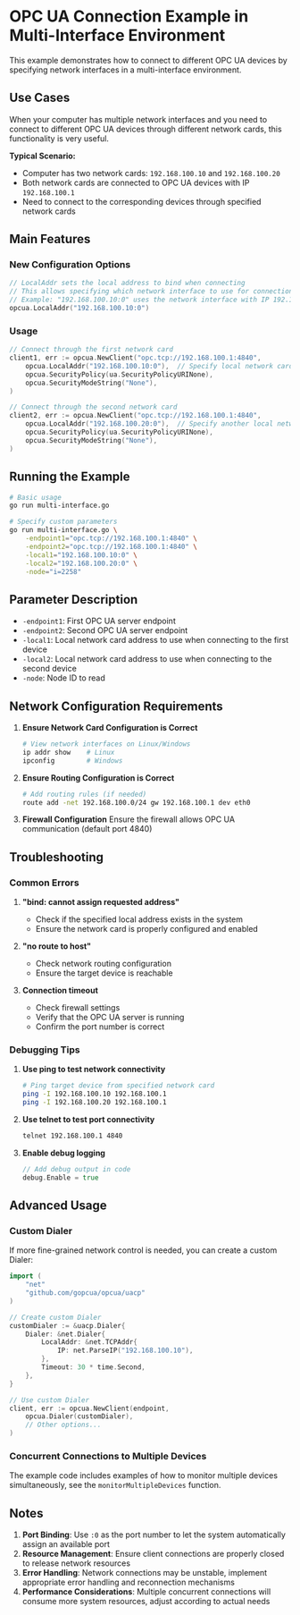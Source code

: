 # OPC UA Connection Example in Multi-Interface Environment

This example demonstrates how to connect to different OPC UA devices by specifying network interfaces in a multi-interface environment.

## Use Cases

When your computer has multiple network interfaces and you need to connect to different OPC UA devices through different network cards, this functionality is very useful.

**Typical Scenario:**
- Computer has two network cards: `192.168.100.10` and `192.168.100.20`
- Both network cards are connected to OPC UA devices with IP `192.168.100.1`
- Need to connect to the corresponding devices through specified network cards

## Main Features

### New Configuration Options

```go
// LocalAddr sets the local address to bind when connecting
// This allows specifying which network interface to use for connection
// Example: "192.168.100.10:0" uses the network interface with IP 192.168.100.10
opcua.LocalAddr("192.168.100.10:0")
```

### Usage

```go
// Connect through the first network card
client1, err := opcua.NewClient("opc.tcp://192.168.100.1:4840", 
    opcua.LocalAddr("192.168.100.10:0"),  // Specify local network card
    opcua.SecurityPolicy(ua.SecurityPolicyURINone),
    opcua.SecurityModeString("None"),
)

// Connect through the second network card
client2, err := opcua.NewClient("opc.tcp://192.168.100.1:4840", 
    opcua.LocalAddr("192.168.100.20:0"),  // Specify another local network card
    opcua.SecurityPolicy(ua.SecurityPolicyURINone),
    opcua.SecurityModeString("None"),
)
```

## Running the Example

```bash
# Basic usage
go run multi-interface.go

# Specify custom parameters
go run multi-interface.go \
    -endpoint1="opc.tcp://192.168.100.1:4840" \
    -endpoint2="opc.tcp://192.168.100.1:4840" \
    -local1="192.168.100.10:0" \
    -local2="192.168.100.20:0" \
    -node="i=2258"
```

## Parameter Description

- `-endpoint1`: First OPC UA server endpoint
- `-endpoint2`: Second OPC UA server endpoint  
- `-local1`: Local network card address to use when connecting to the first device
- `-local2`: Local network card address to use when connecting to the second device
- `-node`: Node ID to read

## Network Configuration Requirements

1. **Ensure Network Card Configuration is Correct**
   ```bash
   # View network interfaces on Linux/Windows
   ip addr show    # Linux
   ipconfig        # Windows
   ```

2. **Ensure Routing Configuration is Correct**
   ```bash
   # Add routing rules (if needed)
   route add -net 192.168.100.0/24 gw 192.168.100.1 dev eth0
   ```

3. **Firewall Configuration**
   Ensure the firewall allows OPC UA communication (default port 4840)

## Troubleshooting

### Common Errors

1. **"bind: cannot assign requested address"**
   - Check if the specified local address exists in the system
   - Ensure the network card is properly configured and enabled

2. **"no route to host"**
   - Check network routing configuration
   - Ensure the target device is reachable

3. **Connection timeout**
   - Check firewall settings
   - Verify that the OPC UA server is running
   - Confirm the port number is correct

### Debugging Tips

1. **Use ping to test network connectivity**
   ```bash
   # Ping target device from specified network card
   ping -I 192.168.100.10 192.168.100.1
   ping -I 192.168.100.20 192.168.100.1
   ```

2. **Use telnet to test port connectivity**
   ```bash
   telnet 192.168.100.1 4840
   ```

3. **Enable debug logging**
   ```go
   // Add debug output in code
   debug.Enable = true
   ```

## Advanced Usage

### Custom Dialer

If more fine-grained network control is needed, you can create a custom Dialer:

```go
import (
    "net"
    "github.com/gopcua/opcua/uacp"
)

// Create custom Dialer
customDialer := &uacp.Dialer{
    Dialer: &net.Dialer{
        LocalAddr: &net.TCPAddr{
            IP: net.ParseIP("192.168.100.10"),
        },
        Timeout: 30 * time.Second,
    },
}

// Use custom Dialer
client, err := opcua.NewClient(endpoint, 
    opcua.Dialer(customDialer),
    // Other options...
)
```

### Concurrent Connections to Multiple Devices

The example code includes examples of how to monitor multiple devices simultaneously, see the `monitorMultipleDevices` function.

## Notes

1. **Port Binding**: Use `:0` as the port number to let the system automatically assign an available port
2. **Resource Management**: Ensure client connections are properly closed to release network resources
3. **Error Handling**: Network connections may be unstable, implement appropriate error handling and reconnection mechanisms
4. **Performance Considerations**: Multiple concurrent connections will consume more system resources, adjust according to actual needs